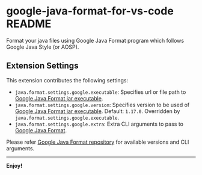 # google-java-format-for-vs-code README

Format your java files using Google Java Format program which follows Google Java Style (or AOSP).

## Extension Settings

This extension contributes the following settings:

* `java.format.settings.google.executable`: Specifies url or file path to [Google Java Format jar executable](https://github.com/google/google-java-format/releases).
* `java.format.settings.google.version`: Specifies version to be used of [Google Java Format jar executable](https://github.com/google/google-java-format/releases). Default: `1.17.0`. Overridden by `java.format.settings.google.executable`.
* `java.format.settings.google.extra`: Extra CLI arguments to pass to [Google Java Format](https://github.com/google/google-java-format).

Please refer [Google Java Format repository](https://github.com/google/google-java-format) for available versions and CLI arguments.

---
**Enjoy!**
